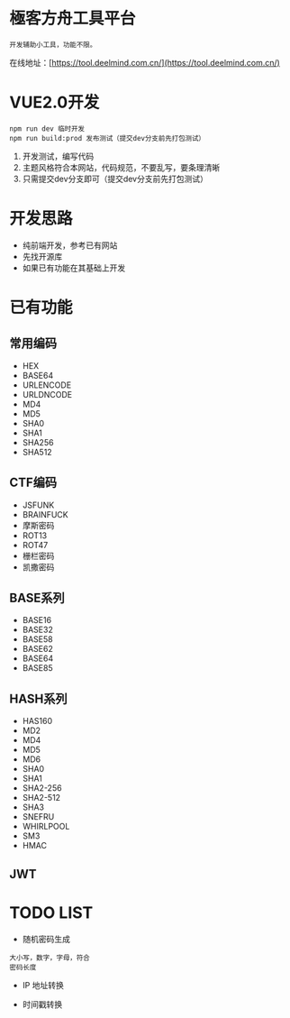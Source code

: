 # 極客方舟工具平台

```
开发辅助小工具，功能不限。
```

在线地址：[https://tool.deelmind.com.cn/](https://tool.deelmind.com.cn/)

# VUE2.0开发

```
npm run dev 临时开发
npm run build:prod 发布测试（提交dev分支前先打包测试）
```

1. 开发测试，编写代码
2. 主题风格符合本网站，代码规范，不要乱写，要条理清晰
3. 只需提交dev分支即可（提交dev分支前先打包测试）

# 开发思路

* 纯前端开发，参考已有网站
* 先找开源库
* 如果已有功能在其基础上开发

# 已有功能

## 常用编码
* HEX
* BASE64
* URLENCODE
* URLDNCODE
* MD4
* MD5
* SHA0
* SHA1
* SHA256
* SHA512

## CTF编码
* JSFUNK
* BRAINFUCK
* 摩斯密码
* ROT13
* ROT47
* 栅栏密码
* 凯撒密码

## BASE系列
* BASE16
* BASE32
* BASE58
* BASE62
* BASE64
* BASE85

## HASH系列
* HAS160
* MD2
* MD4
* MD5
* MD6
* SHA0
* SHA1
* SHA2-256
* SHA2-512
* SHA3
* SNEFRU
* WHIRLPOOL
* SM3
* HMAC

## JWT

# TODO LIST

* 随机密码生成

```
大小写，数字，字母，符合
密码长度
```

* IP 地址转换

* 时间戳转换